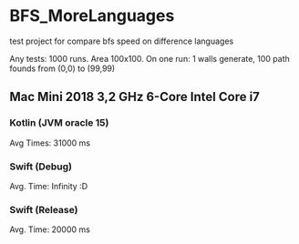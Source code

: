 # BFS_MoreLanguages
test project for compare bfs speed on difference languages 

Any tests: 1000 runs. Area 100x100.
On one run: 1 walls generate, 100 path founds from (0,0) to (99,99)

## Mac Mini 2018 3,2 GHz 6-Core Intel Core i7


### Kotlin (JVM oracle 15)
Avg Times: 31000 ms

### Swift (Debug)
Avg. Time: Infinity :D
### Swift (Release)
Avg. Time: 20000 ms
